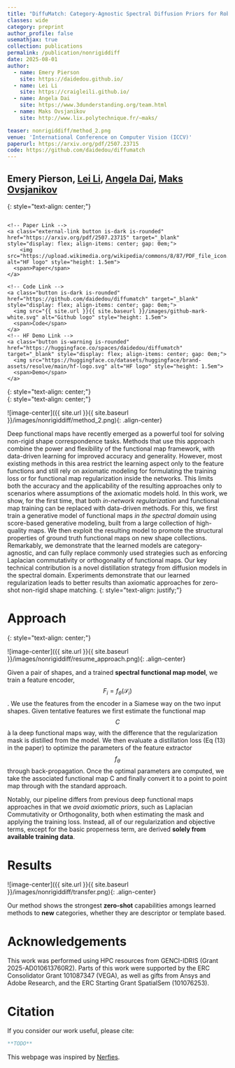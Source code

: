 ```yaml
---
title: "DiffuMatch: Category-Agnostic Spectral Diffusion Priors for Robust Non-rigid Shape Matching"
classes: wide
category: preprint
author_profile: false
usemathjax: true
collection: publications
permalink: /publication/nonrigiddiff
date: 2025-08-01
author:
  - name: Emery Pierson
    site: https://daidedou.github.io/
  - name: Lei Li
    site: https://craigleili.github.io/
  - name: Angela Dai
    site: https://www.3dunderstanding.org/team.html
  - name: Maks Ovsjanikov
    site: http://www.lix.polytechnique.fr/~maks/

teaser: nonrigiddiff/method_2.png
venue: 'International Conference on Computer Vision (ICCV)'
paperurl: https://arxiv.org/pdf/2507.23715
code: https://github.com/daidedou/diffumatch
---
```

## Emery Pierson, [Lei Li](https://craigleili.github.io/), [Angela Dai](https://www.3dunderstanding.org/team.html), [Maks Ovsjanikov](http://www.lix.polytechnique.fr/~maks/)
{: style="text-align: center;"}

<div class="column has-text-centered">
  <div class="publication-links" style="display: flex; justify-content: center; gap: 1rem; flex-wrap: wrap;">

    <!-- Paper Link -->
    <a class="external-link button is-dark is-rounded" href="https://arxiv.org/pdf/2507.23715" target="_blank" style="display: flex; align-items: center; gap: 0em;">
        <img src="https://upload.wikimedia.org/wikipedia/commons/8/87/PDF_file_icon.svg" alt="HF logo" style="height: 1.5em">
      <span>Paper</span>
    </a>

    <!-- Code Link -->
    <a class="button is-dark is-rounded" href="https://github.com/daidedou/diffumatch" target="_blank" style="display: flex; align-items: center; gap: 0em;">
      <img src="{{ site.url }}{{ site.baseurl }}/images/github-mark-white.svg" alt="Github logo" style="height: 1.5em">
      <span>Code</span>
    </a>
    <!-- HF Demo Link -->
    <a class="button is-warning is-rounded" href="https://huggingface.co/spaces/daidedou/diffumatch" target="_blank" style="display: flex; align-items: center; gap: 0em;">
      <img src="https://huggingface.co/datasets/huggingface/brand-assets/resolve/main/hf-logo.svg" alt="HF logo" style="height: 1.5em">
      <span>Demo</span>
    </a>

  </div>
</div>
{: style="text-align: center;"}

<br />
{: style="text-align: center;"}

![image-center]({{ site.url }}{{ site.baseurl }}/images/nonrigiddiff/method_2.png){: .align-center}

Deep functional maps have recently emerged as a powerful tool for solving non-rigid shape correspondence tasks.  Methods that use this approach combine the power and flexibility of the functional map framework, with data-driven learning for improved accuracy and generality. However, most existing methods in this area restrict the learning aspect only to the feature functions and still rely on axiomatic modeling for formulating the training loss or for functional map regularization inside the networks. This limits both the accuracy and the applicability of the resulting approaches only to scenarios where assumptions of the axiomatic models hold. In this work, we show, for the first time, that both _in-network regularization_ and functional map training can be replaced with data-driven methods. For this, we first train a generative model of functional maps _in the spectral domain_ using score-based generative modeling, built from a large collection of high-quality maps. We then exploit the resulting model to promote the structural properties of ground truth functional maps on new shape collections. Remarkably, we demonstrate that the learned models are category-agnostic, and can fully replace commonly used strategies such as enforcing Laplacian commutativity or orthogonality of functional maps. Our key technical contribution is a novel distillation strategy from diffusion models in the spectral domain. Experiments demonstrate that our learned regularization leads to better results than axiomatic approaches for zero-shot non-rigid shape matching.
{: style="text-align: justify;"}

# Approach
{: style="text-align: center;"}

![image-center]({{ site.url }}{{ site.baseurl }}/images/nonrigiddiff/resume_approach.png){: .align-center}

Given a pair of shapes, and a trained **spectral functional map model**, we train a feature encoder, $$F_i = f_\theta(\mathcal{S}_i)$$. We use the features from the encoder in a Siamese way on the two input shapes. Given tentative features we first estimate the functional map $$C$$ à la deep functional maps way, with the difference that the regularization mask is distilled from the model.  We then evaluate a distillation loss (Eq (13) in the paper) to optimize the parameters of the feature extractor $$f_\theta$$ through back-propagation. Once the optimal parameters are computed, we take the associated functional map C and finally convert it to a point to point map through with the standard approach.

Notably, our pipeline differs from previous deep functional maps approaches in that we _avoid axiomatic priors_, such as Laplacian Commutativity or Orthogonality, both when estimating the mask and applying the training loss. Instead, all of our regularization and objective terms, except for the basic properness term, are derived **solely from available training data**.


#  Results 

![image-center]({{ site.url }}{{ site.baseurl }}/images/nonrigiddiff/transfer.png){: .align-center}


Our method shows the strongest **zero-shot** capabilities amongs learned methods to **new** categories, whether they are descriptor or template based. 


# Acknowledgements

This work was performed using HPC resources from GENCI-IDRIS (Grant 2025-AD010613760R2). Parts of this work were supported by the ERC Consolidator Grant 101087347 (VEGA), as well as gifts from Ansys and Adobe Research, and the ERC Starting Grant SpatialSem (101076253). 

# Citation

If you consider our work useful, please cite:

```BibTeX
**TODO**
```



This webpage was inspired by [Nerfies](https://nerfies.github.io/).